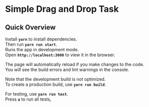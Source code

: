 # Simple Drag and Drop Task

## Quick Overview

Install **```yarn```** to install dependencies.  
Then run  **```yarn run start```**.  
Runs the app in development mode.  
Open **```http://localhost:3000```** to view it in the browser.

The page will automatically reload if you make changes to the code.  
You will see the build errors and lint warnings in the console.

Note that the development build is not optimized.  
To create a production build, use **```yarn run build```**.

For testing, use **```yarn run test```**.  
Press **```a```** to run all tests,
